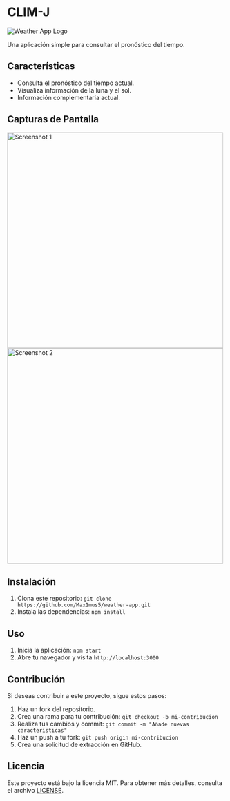 # CLIM-J

![Weather App Logo](https://github.com/Max1mus5/weather-app/assets/75461653/f8e48cc4-33e0-4fd9-a8b7-60b54b2683af)

Una aplicación simple para consultar el pronóstico del tiempo.

## Características

- Consulta el pronóstico del tiempo actual.
- Visualiza información de la luna y el sol.
- Información complementaria actual.

## Capturas de Pantalla
<img src="https://github.com/Max1mus5/weather-app/assets/75461653/9604322c-6d14-4aa4-b9a4-48d635c3dc70" alt="Screenshot 1" width="500"/> <img src="https://github.com/Max1mus5/weather-app/assets/75461653/8c694bcf-3a0b-4b60-a337-e17e9fe20ebd" alt="Screenshot 2" width="500"/>


## Instalación

1. Clona este repositorio: `git clone https://github.com/Max1mus5/weather-app.git`
2. Instala las dependencias: `npm install`

## Uso

1. Inicia la aplicación: `npm start`
2. Abre tu navegador y visita `http://localhost:3000`

## Contribución

Si deseas contribuir a este proyecto, sigue estos pasos:

1. Haz un fork del repositorio.
2. Crea una rama para tu contribución: `git checkout -b mi-contribucion`
3. Realiza tus cambios y commit: `git commit -m "Añade nuevas características"`
4. Haz un push a tu fork: `git push origin mi-contribucion`
5. Crea una solicitud de extracción en GitHub.

## Licencia

Este proyecto está bajo la licencia MIT. Para obtener más detalles, consulta el archivo [LICENSE](LICENSE).
